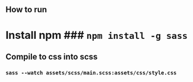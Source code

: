 
## How to run

# Install npm ### `npm install -g sass`



## Compile to css into scss
### `sass --watch assets/scss/main.scss:assets/css/style.css`